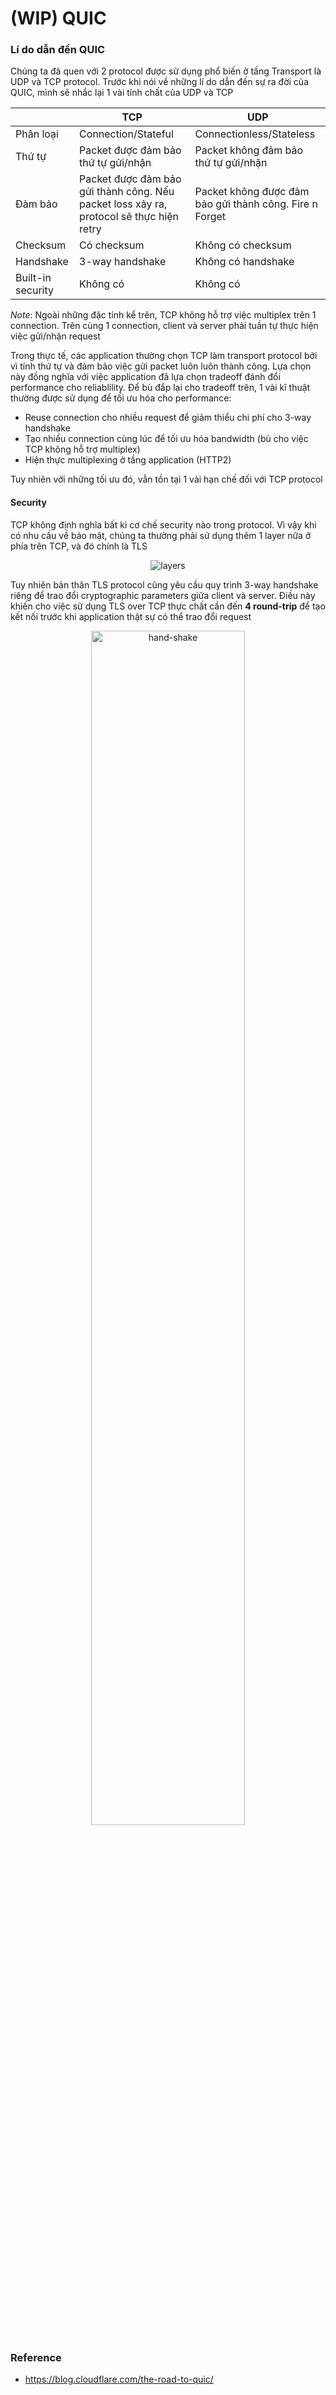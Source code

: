 # (WIP) QUIC

### Lí do dẫn đến QUIC

Chúng ta đã quen với 2 protocol được sử dụng phổ biến ở tầng Transport là UDP và TCP protocol. Trước khi nói về những lí do dẫn đến sự ra đời của QUIC, mình sẽ nhắc lại 1 vài tính chất của UDP và TCP

|                   | TCP                                                                                     | UDP                                                     |
| ----------------- | --------------------------------------------------------------------------------------- | ------------------------------------------------------- |
| Phân loại         | Connection/Stateful                                                                     | Connectionless/Stateless                                |
| Thứ tự            | Packet được đảm bảo thứ tự gửi/nhận                                                     | Packet không đảm bảo thứ tự gửi/nhận                    |
| Đảm bảo           | Packet được đảm bảo gửi thành công. Nếu packet loss xảy ra, protocol sẽ thực hiện retry | Packet không được đảm bảo gửi thành công. Fire n Forget |
| Checksum          | Có checksum                                                                             | Không có checksum                                       |
| Handshake         | 3-way handshake                                                                         | Không có handshake                                      |
| Built-in security | Không có                                                                                | Không có                                                |

*Note*: Ngoài những đặc tính kể trên, TCP không hỗ trợ việc multiplex trên 1 connection. Trên cùng 1 connection, client và server phải tuần tự thực hiện việc gửi/nhận request

Trong thực tế, các application thường chọn TCP làm transport protocol bởi vì tính thứ tự và đảm bảo việc gửi packet luôn luôn thành công. Lựa chọn này đồng nghĩa với việc application đã lựa chọn tradeoff đánh đổi performance cho reliablility. Để bù đắp lại cho tradeoff trên, 1 vài kĩ thuật thường được sử dụng để tối ưu hóa cho performance:
- Reuse connection cho nhiều request để giảm thiểu chi phí cho 3-way handshake
- Tạo nhiều connection cùng lúc để tối ưu hóa bandwidth (bù cho việc TCP không hỗ trợ multiplex)
- Hiện thực multiplexing ở tầng application (HTTP2)

Tuy nhiên với những tối ưu đó, vẫn tồn tại 1 vài hạn chế đối với TCP protocol

#### Security

TCP không định nghĩa bất kì cơ chế security nào trong protocol. Vì vậy khi có nhu cầu về bảo mật, chúng ta thường phải sử dụng thêm 1 layer nữa ở phía trên TCP, và đó chính là TLS

<p align="center">
    <img alt="layers" src="https://i.imgur.com/nwWWeMc.png"/>
</p>

Tuy nhiên bản thân TLS protocol cũng yêu cầu quy trình 3-way handshake riêng để trao đổi cryptographic parameters giữa client và server. Điều này khiến cho việc sử dụng TLS over TCP thực chất cần đến **4 round-trip** để tạo kết nối trước khi application thật sự có thể trao đổi request

<p align="center">
    <img alt="hand-shake" width="70%" src="https://blog.cloudflare.com/content/images/2018/07/http-request-over-tcp-tls@2x.png"/>
</p>

### Reference

- https://blog.cloudflare.com/the-road-to-quic/